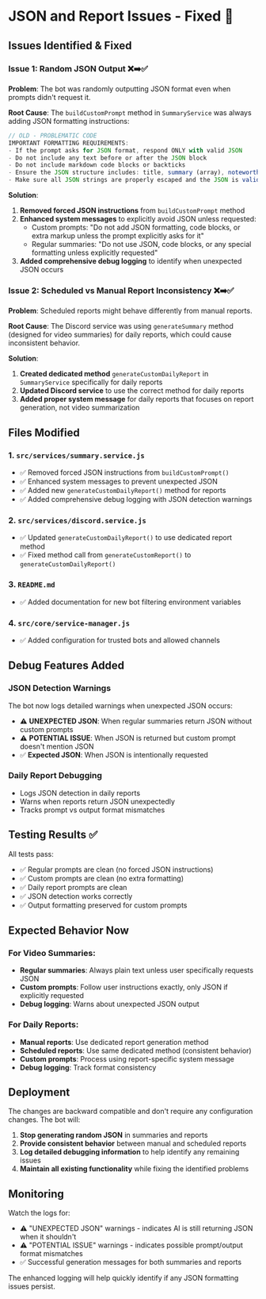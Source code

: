 # JSON and Report Issues - Fixed 🎯

## Issues Identified & Fixed

### Issue 1: Random JSON Output ❌➡️✅

**Problem**: The bot was randomly outputting JSON format even when prompts didn't request it.

**Root Cause**: The `buildCustomPrompt` method in `SummaryService` was always adding JSON formatting instructions:
```javascript
// OLD - PROBLEMATIC CODE
IMPORTANT FORMATTING REQUIREMENTS:
- If the prompt asks for JSON format, respond ONLY with valid JSON
- Do not include any text before or after the JSON block
- Do not include markdown code blocks or backticks
- Ensure the JSON structure includes: title, summary (array), noteworthy_mentions (array), verdict (string)
- Make sure all JSON strings are properly escaped and the JSON is valid`;
```

**Solution**: 
1. **Removed forced JSON instructions** from `buildCustomPrompt` method
2. **Enhanced system messages** to explicitly avoid JSON unless requested:
   - Custom prompts: "Do not add JSON formatting, code blocks, or extra markup unless the prompt explicitly asks for it"
   - Regular summaries: "Do not use JSON, code blocks, or any special formatting unless explicitly requested"
3. **Added comprehensive debug logging** to identify when unexpected JSON occurs

### Issue 2: Scheduled vs Manual Report Inconsistency ❌➡️✅

**Problem**: Scheduled reports might behave differently from manual reports.

**Root Cause**: The Discord service was using `generateSummary` method (designed for video summaries) for daily reports, which could cause inconsistent behavior.

**Solution**:
1. **Created dedicated method** `generateCustomDailyReport` in `SummaryService` specifically for daily reports
2. **Updated Discord service** to use the correct method for daily reports
3. **Added proper system message** for daily reports that focuses on report generation, not video summarization

## Files Modified

### 1. `src/services/summary.service.js`
- ✅ Removed forced JSON instructions from `buildCustomPrompt()`
- ✅ Enhanced system messages to prevent unexpected JSON
- ✅ Added new `generateCustomDailyReport()` method for reports
- ✅ Added comprehensive debug logging with JSON detection warnings

### 2. `src/services/discord.service.js`  
- ✅ Updated `generateCustomDailyReport()` to use dedicated report method
- ✅ Fixed method call from `generateCustomReport()` to `generateCustomDailyReport()`

### 3. `README.md`
- ✅ Added documentation for new bot filtering environment variables

### 4. `src/core/service-manager.js`
- ✅ Added configuration for trusted bots and allowed channels

## Debug Features Added

### JSON Detection Warnings
The bot now logs detailed warnings when unexpected JSON occurs:
- ⚠️ **UNEXPECTED JSON**: When regular summaries return JSON without custom prompts
- ⚠️ **POTENTIAL ISSUE**: When JSON is returned but custom prompt doesn't mention JSON
- ✅ **Expected JSON**: When JSON is intentionally requested

### Daily Report Debugging
- Logs JSON detection in daily reports
- Warns when reports return JSON unexpectedly
- Tracks prompt vs output format mismatches

## Testing Results ✅

All tests pass:
- ✅ Regular prompts are clean (no forced JSON instructions)
- ✅ Custom prompts are clean (no extra formatting)
- ✅ Daily report prompts are clean
- ✅ JSON detection works correctly
- ✅ Output formatting preserved for custom prompts

## Expected Behavior Now

### For Video Summaries:
- **Regular summaries**: Always plain text unless user specifically requests JSON
- **Custom prompts**: Follow user instructions exactly, only JSON if explicitly requested
- **Debug logging**: Warns about unexpected JSON output

### For Daily Reports:
- **Manual reports**: Use dedicated report generation method
- **Scheduled reports**: Use same dedicated method (consistent behavior)
- **Custom prompts**: Process using report-specific system message
- **Debug logging**: Track format consistency

## Deployment

The changes are backward compatible and don't require any configuration changes. The bot will:

1. **Stop generating random JSON** in summaries and reports
2. **Provide consistent behavior** between manual and scheduled reports  
3. **Log detailed debugging information** to help identify any remaining issues
4. **Maintain all existing functionality** while fixing the identified problems

## Monitoring

Watch the logs for:
- ⚠️ "UNEXPECTED JSON" warnings - indicates AI is still returning JSON when it shouldn't
- ⚠️ "POTENTIAL ISSUE" warnings - indicates possible prompt/output format mismatches
- ✅ Successful generation messages for both summaries and reports

The enhanced logging will help quickly identify if any JSON formatting issues persist.
